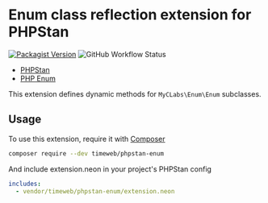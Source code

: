 # Enum class reflection extension for PHPStan

[![Packagist Version](https://img.shields.io/packagist/v/timeweb/phpstan-enum)](https://packagist.org/packages/timeweb/phpstan-enum)
![GitHub Workflow Status](https://img.shields.io/github/workflow/status/timeweb/phpstan-enum/CI)

* [PHPStan](https://phpstan.org/)
* [PHP Enum](https://github.com/myclabs/php-enum)

This extension defines dynamic methods for `MyCLabs\Enum\Enum` subclasses.

## Usage

To use this extension, require it with [Composer](https://getcomposer.org)

```bash
composer require --dev timeweb/phpstan-enum
```

And include extension.neon in your project's PHPStan config

```yaml
includes:
  - vendor/timeweb/phpstan-enum/extension.neon
```
